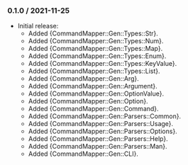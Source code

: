 ### 0.1.0 / 2021-11-25

* Initial release:
  * Added {CommandMapper::Gen::Types::Str}.
  * Added {CommandMapper::Gen::Types::Num}.
  * Added {CommandMapper::Gen::Types::Map}.
  * Added {CommandMapper::Gen::Types::Enum}.
  * Added {CommandMapper::Gen::Types::KeyValue}.
  * Added {CommandMapper::Gen::Types::List}.
  * Added {CommandMapper::Gen::Arg}.
  * Added {CommandMapper::Gen::Argument}.
  * Added {CommandMapper::Gen::OptionValue}.
  * Added {CommandMapper::Gen::Option}.
  * Added {CommandMapper::Gen::Command}.
  * Added {CommandMapper::Gen::Parsers::Common}.
  * Added {CommandMapper::Gen::Parsers::Usage}.
  * Added {CommandMapper::Gen::Parsers::Options}.
  * Added {CommandMapper::Gen::Parsers::Help}.
  * Added {CommandMapper::Gen::Parsers::Man}.
  * Added {CommandMapper::Gen::CLI}.
